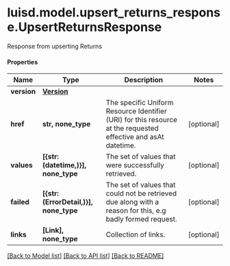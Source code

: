 # luisd.model.upsert_returns_response.UpsertReturnsResponse

Response from upserting Returns

#### Properties
Name | Type | Description | Notes
------------ | ------------- | ------------- | -------------
**version** | [**Version**](Version.md) |  | 
**href** | **str, none_type** | The specific Uniform Resource Identifier (URI) for this resource at the requested effective and asAt datetime. | [optional] 
**values** | **[{str: (datetime,)}], none_type** | The set of values that were successfully retrieved. | [optional] 
**failed** | **[{str: (ErrorDetail,)}], none_type** | The set of values that could not be retrieved due along with a reason for this, e.g badly formed request. | [optional] 
**links** | **[Link], none_type** | Collection of links. | [optional] 

[[Back to Model list]](../../README.md#documentation-for-models) [[Back to API list]](../../README.md#documentation-for-api-endpoints) [[Back to README]](../../README.md)

